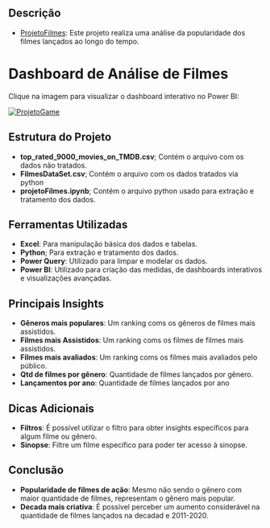 
## Descrição

- [ProjetoFilmes](https://app.powerbi.com/view?r=eyJrIjoiMjBmYTFhNDUtMTZhMS00NmE5LWI5OWMtY2E3NmNmOTdjYTlmIiwidCI6ImRmY2E2YzQyLWM0NjktNDg1Ny05NDk5LWViN2YzNjczZjY4NCJ9): Este projeto realiza uma análise da popularidade dos filmes lançados ao longo do tempo. 


# Dashboard de Análise de Filmes

Clique na imagem para visualizar o dashboard interativo no Power BI:


[![ProjetoGame](https://github.com/arthurffc8/MeusProjetos/blob/main/AvaliacaoFilmes/FotoProjetoFilmes.png)](https://app.powerbi.com/view?r=eyJrIjoiMjBmYTFhNDUtMTZhMS00NmE5LWI5OWMtY2E3NmNmOTdjYTlmIiwidCI6ImRmY2E2YzQyLWM0NjktNDg1Ny05NDk5LWViN2YzNjczZjY4NCJ9)



## Estrutura do Projeto

- **top_rated_9000_movies_on_TMDB.csv**; Contém o arquivo com os dados não tratados.
- **FilmesDataSet.csv**; Contém o arquivo com os dados tratados via python
- **projetoFilmes.ipynb**; Contém o arquivo python usado para extração e tratamento dos dados.
  
## Ferramentas Utilizadas

- **Excel**: Para manipulação básica dos dados e tabelas.
- **Python**; Para extração e tratamento dos dados.
- **Power Query**: Utilizado para limpar e modelar os dados.
- **Power BI**: Utilizado para criação das medidas, de dashboards interativos e visualizações avançadas.


  
## Principais Insights

- **Gêneros mais populares**: Um ranking coms os gêneros de filmes mais assistidos.
- **Filmes mais Assistidos**: Um ranking coms os filmes de filmes mais assistidos.
- **Filmes mais avaliados**: Um ranking coms os filmes mais avaliados pelo público.
- **Qtd de filmes por gênero**: Quantidade de filmes lançados por gênero.
- **Lançamentos por ano**: Quantidade de filmes lançados por ano


 ## Dicas Adicionais 

 - **Filtros**: É possível utilizar o filtro para obter insights específicos para algum filme ou gênero.
 - **Sinopse**: Filtre um filme específico para poder ter acesso à sinopse.


## Conclusão 

- **Popularidade de filmes de ação**: Mesmo não sendo o gênero com maior quantidade de filmes, representam o gênero mais popular.
- **Decada mais criativa**: É possível perceber um aumento considerável na quantidade de filmes lançados na decadad e 2011-2020.


